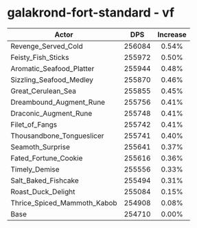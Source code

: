 # galakrond-fort-standard - vf
| Actor | DPS | Increase |
|---|:---:|:---:|
|Revenge_Served_Cold|256084|0.54%|
|Feisty_Fish_Sticks|255972|0.50%|
|Aromatic_Seafood_Platter|255944|0.48%|
|Sizzling_Seafood_Medley|255870|0.46%|
|Great_Cerulean_Sea|255855|0.45%|
|Dreambound_Augment_Rune|255756|0.41%|
|Draconic_Augment_Rune|255748|0.41%|
|Filet_of_Fangs|255742|0.41%|
|Thousandbone_Tongueslicer|255741|0.40%|
|Seamoth_Surprise|255641|0.37%|
|Fated_Fortune_Cookie|255616|0.36%|
|Timely_Demise|255556|0.33%|
|Salt_Baked_Fishcake|255494|0.31%|
|Roast_Duck_Delight|255084|0.15%|
|Thrice_Spiced_Mammoth_Kabob|254908|0.08%|
|Base|254710|0.00%|
